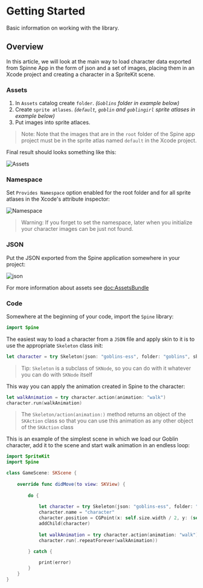# Getting Started

Basic information on working with the library.

## Overview

In this article, we will look at the main way to load character data exported from Spinne App in the form of json and a set of images, placing them in an Xcode project and creating a character in a SpriteKit scene.

### Assets

1. In `Assets` catalog create `folder`. *(`Goblins` folder in example below)*
2. Create `sprite atlases`. *(`default`, `goblin` and `goblingirl` sprite atlases in example below)*
3. Put images into sprite atlaces. 
>Note: Note that the images that are in the `root` folder of the Spine app project must be in the sprite atlas named `default` in the Xcode project.

Final result should looks something like this:

![Assets](spine_readme_assets.png)

### Namespace

Set `Provides Namespace` option enabled for the root folder and for all sprite atlases in the Xcode's attribute inspector:

![Namespace](spine_readme_assets_namespace.png)

>Warning: If you forget to set the namespace, later when you initialize your character images can be just not found.

### JSON

Put the JSON exported from the Spine application somewhere in your project:

![json](spine_readme_assets_json.png)

For more information about assets see <doc:AssetsBundle>

### Code

Somewhere at the beginning of your code, import the `Spine` library:

```swift
import Spine
```

The easiest way to load a character from a `JSON` file and apply skin to it is to use the appropriate `Skeleton` class init:

```swift
let character = try Skeleton(json: "goblins-ess", folder: "goblins", skin: "goblin")
```
>Tip: ``Skeleton`` is a subclass of `SKNode`, so you can do with it whatever you can do with `SKNode` itself

This way you can apply the animation created in Spine to the character:

```swift
let walkAnimation = try character.action(animation: "walk")
character.run(walkAnimation)
```
>The ``Skeleton/action(animation:)`` method returns an object of the `SKAction` class so that you can use this animation as any other object of the `SKAction` class

This is an example of the simplest scene in which we load our Goblin character, add it to the scene and start walk animation in an endless loop:
```swift
import SpriteKit
import Spine

class GameScene: SKScene {
    
    override func didMove(to view: SKView) {
        
        do {
            
            let character = try Skeleton(json: "goblins-ess", folder: "goblins", skin: "goblin")
            character.name = "character"
            character.position = CGPoint(x: self.size.width / 2, y: (self.size.height / 2) - 200)
            addChild(character)
            
            let walkAnimation = try character.action(animation: "walk")
            character.run(.repeatForever(walkAnimation))

        } catch {
            
            print(error)
        }
    }
}
```
